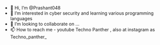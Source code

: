- 👋 Hi, I’m @Prashant048
- 👀 I’m interested in cyber security and learning various programming languages
- 💞️ I’m looking to collaborate on ...
- 📫 How to reach me - youtube Techno Panther , also at instagram as Techno_panther_

<!---
Prashant048/Prashant048 is a ✨ special ✨ repository because its `README.md` (this file) appears on your GitHub profile.
You can click the Preview link to take a look at your changes.
--->
